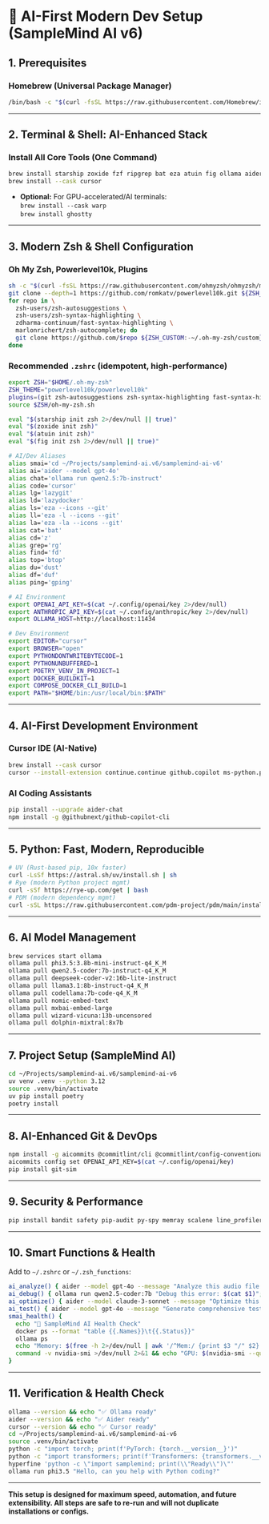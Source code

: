 # 🚀 AI-First Modern Dev Setup (SampleMind AI v6)

## 1. Prerequisites

### Homebrew (Universal Package Manager)
```bash
/bin/bash -c "$(curl -fsSL https://raw.githubusercontent.com/Homebrew/install/HEAD/install.sh)"
```

---

## 2. Terminal & Shell: AI-Enhanced Stack

### Install All Core Tools (One Command)
```bash
brew install starship zoxide fzf ripgrep bat eza atuin fig ollama aider lazygit lazydocker k9s dive ctop glow fx httpie curlie trivy syft grype gitleaks semgrep osv-scanner checkov btop bandwhich dust duf gping hyperfine
brew install --cask cursor
```
- **Optional:** For GPU-accelerated/AI terminals:  
  `brew install --cask warp`  
  `brew install ghostty`

---

## 3. Modern Zsh & Shell Configuration

### Oh My Zsh, Powerlevel10k, Plugins
```bash
sh -c "$(curl -fsSL https://raw.githubusercontent.com/ohmyzsh/ohmyzsh/master/tools/install.sh)" "" --unattended
git clone --depth=1 https://github.com/romkatv/powerlevel10k.git ${ZSH_CUSTOM:-$HOME/.oh-my-zsh/custom}/themes/powerlevel10k
for repo in \
  zsh-users/zsh-autosuggestions \
  zsh-users/zsh-syntax-highlighting \
  zdharma-continuum/fast-syntax-highlighting \
  marlonrichert/zsh-autocomplete; do
  git clone https://github.com/$repo ${ZSH_CUSTOM:-~/.oh-my-zsh/custom}/plugins/$(basename $repo)
done
```

### Recommended `.zshrc` (idempotent, high-performance)
```bash
export ZSH="$HOME/.oh-my-zsh"
ZSH_THEME="powerlevel10k/powerlevel10k"
plugins=(git zsh-autosuggestions zsh-syntax-highlighting fast-syntax-highlighting zsh-autocomplete docker python poetry npm node)
source $ZSH/oh-my-zsh.sh

eval "$(starship init zsh 2>/dev/null || true)"
eval "$(zoxide init zsh)"
eval "$(atuin init zsh)"
eval "$(fig init zsh 2>/dev/null || true)"

# AI/Dev Aliases
alias smai='cd ~/Projects/samplemind-ai.v6/samplemind-ai-v6'
alias ai='aider --model gpt-4o'
alias chat='ollama run qwen2.5:7b-instruct'
alias code='cursor'
alias lg='lazygit'
alias ld='lazydocker'
alias ls='eza --icons --git'
alias ll='eza -l --icons --git'
alias la='eza -la --icons --git'
alias cat='bat'
alias cd='z'
alias grep='rg'
alias find='fd'
alias top='btop'
alias du='dust'
alias df='duf'
alias ping='gping'

# AI Environment
export OPENAI_API_KEY=$(cat ~/.config/openai/key 2>/dev/null)
export ANTHROPIC_API_KEY=$(cat ~/.config/anthropic/key 2>/dev/null)
export OLLAMA_HOST=http://localhost:11434

# Dev Environment
export EDITOR="cursor"
export BROWSER="open"
export PYTHONDONTWRITEBYTECODE=1
export PYTHONUNBUFFERED=1
export POETRY_VENV_IN_PROJECT=1
export DOCKER_BUILDKIT=1
export COMPOSE_DOCKER_CLI_BUILD=1
export PATH="$HOME/bin:/usr/local/bin:$PATH"
```

---

## 4. AI-First Development Environment

### Cursor IDE (AI-Native)
```bash
brew install --cask cursor
cursor --install-extension continue.continue github.copilot ms-python.python charliermarsh.ruff ms-python.black-formatter bradlc.vscode-tailwindcss ms-toolsai.jupyter ms-python.isort tabnine.tabnine-vscode codeium.codeium
```

### AI Coding Assistants
```bash
pip install --upgrade aider-chat
npm install -g @githubnext/github-copilot-cli
```

---

## 5. Python: Fast, Modern, Reproducible

```bash
# UV (Rust-based pip, 10x faster)
curl -LsSf https://astral.sh/uv/install.sh | sh
# Rye (modern Python project mgmt)
curl -sSf https://rye-up.com/get | bash
# PDM (modern dependency mgmt)
curl -sSL https://raw.githubusercontent.com/pdm-project/pdm/main/install-pdm.py | python3 -
```

---

## 6. AI Model Management

```bash
brew services start ollama
ollama pull phi3.5:3.8b-mini-instruct-q4_K_M
ollama pull qwen2.5-coder:7b-instruct-q4_K_M
ollama pull deepseek-coder-v2:16b-lite-instruct
ollama pull llama3.1:8b-instruct-q4_K_M
ollama pull codellama:7b-code-q4_K_M
ollama pull nomic-embed-text
ollama pull mxbai-embed-large
ollama pull wizard-vicuna:13b-uncensored
ollama pull dolphin-mixtral:8x7b
```

---

## 7. Project Setup (SampleMind AI)

```bash
cd ~/Projects/samplemind-ai.v6/samplemind-ai-v6
uv venv .venv --python 3.12
source .venv/bin/activate
uv pip install poetry
poetry install
```

---

## 8. AI-Enhanced Git & DevOps

```bash
npm install -g aicommits @commitlint/cli @commitlint/config-conventional
aicommits config set OPENAI_API_KEY=$(cat ~/.config/openai/key)
pip install git-sim
```

---

## 9. Security & Performance

```bash
pip install bandit safety pip-audit py-spy memray scalene line_profiler
```

---

## 10. Smart Functions & Health

Add to `~/.zshrc` or `~/.zsh_functions`:
```bash
ai_analyze() { aider --model gpt-4o --message "Analyze this audio file: $1 and suggest optimizations"; }
ai_debug() { ollama run qwen2.5-coder:7b "Debug this error: $(cat $1)"; }
ai_optimize() { aider --model claude-3-sonnet --message "Optimize this code for performance: $1"; }
ai_test() { aider --model gpt-4o --message "Generate comprehensive tests for: $1"; }
smai_health() {
  echo "🤖 SampleMind AI Health Check"
  docker ps --format "table {{.Names}}\t{{.Status}}"
  ollama ps
  echo "Memory: $(free -h 2>/dev/null | awk '/^Mem:/ {print $3 "/" $2}' || echo 'N/A')"
  command -v nvidia-smi >/dev/null 2>&1 && echo "GPU: $(nvidia-smi --query-gpu=utilization.gpu --format=csv,noheader,nounits)%"
}
```

---

## 11. Verification & Health Check

```bash
ollama --version && echo "✅ Ollama ready"
aider --version && echo "✅ Aider ready"
cursor --version && echo "✅ Cursor ready"
cd ~/Projects/samplemind-ai.v6/samplemind-ai-v6
source .venv/bin/activate
python -c "import torch; print(f'PyTorch: {torch.__version__}')"
python -c "import transformers; print(f'Transformers: {transformers.__version__}')"
hyperfine 'python -c \"import samplemind; print(\\"Ready\\")\"'
ollama run phi3.5 "Hello, can you help with Python coding?"
```

---

**This setup is designed for maximum speed, automation, and future extensibility. All steps are safe to re-run and will not duplicate installations or configs.**